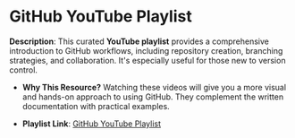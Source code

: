 # GitHub YouTube Playlist

**Description**:
This curated **YouTube playlist** provides a comprehensive introduction to GitHub workflows, including repository creation, branching strategies, and collaboration. It's especially useful for those new to version control.

- **Why This Resource?**
  Watching these videos will give you a more visual and hands-on approach to using GitHub. They complement the written documentation with practical examples.

- **Playlist Link**: [GitHub YouTube Playlist](https://www.youtube.com/playlist?list=PL4cUxeGkcC9goXbgTDQ0n_4TBzOO0ocPR)
